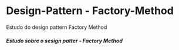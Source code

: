 # Design-Pattern - Factory-Method
Estudo do design pattern Factory Method

<h5><p>Estudo sobre o sesign patter - Factory Method</p></h5>

